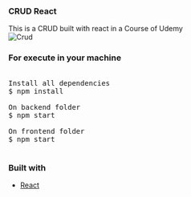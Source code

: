 ﻿### CRUD React
This is a CRUD built with react in a Course of Udemy
<br>
![Crud](https://user-images.githubusercontent.com/28275815/83413709-b0b0a080-a3f2-11ea-9b1a-368fc451791c.png)

### For execute in your machine
<pre>

Install all dependencies
$ npm install

On backend folder
$ npm start

On frontend folder
$ npm start

</pre>
### Built with
<ul>
  <li><a href="https://reactjs.org/">React</a></li>
<ul>
